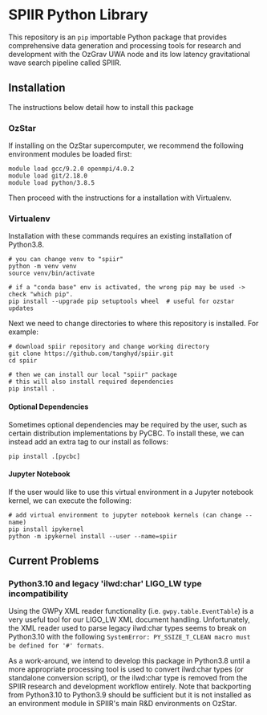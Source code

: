 # SPIIR Python Library

This repository is an `pip` importable Python package that provides comprehensive data generation and processing tools for research and development with the OzGrav UWA node and its low latency gravitational wave search pipeline called SPIIR.

## Installation

The instructions below detail how to install this package 

### OzStar

If installing on the OzStar supercomputer, we recommend the following environment
modules be loaded first:

  ```
  module load gcc/9.2.0 openmpi/4.0.2
  module load git/2.18.0
  module load python/3.8.5
  ```

Then proceed with the instructions for a installation with Virtualenv.

### Virtualenv

Installation with these commands requires an existing installation of Python3.8.

  ```
  # you can change venv to "spiir"
  python -m venv venv
  source venv/bin/activate

  # if a "conda base" env is activated, the wrong pip may be used -> check "which pip".
  pip install --upgrade pip setuptools wheel  # useful for ozstar updates
  ```

Next we need to change directories to where this repository is installed. For example:

  ```
  # download spiir repository and change working directory
  git clone https://github.com/tanghyd/spiir.git
  cd spiir

  # then we can install our local "spiir" package
  # this will also install required dependencies
  pip install .
  ```

#### Optional Dependencies

Sometimes optional dependencies may be required by the user, such as certain distribution implementations by PyCBC. To install these, we can instead add an extra tag to our install as follows:

  ```
  pip install .[pycbc]
  ```

#### Jupyter Notebook

If the user would like to use this virtual environment in a Jupyter notebook kernel, we can execute the following:

  ```
  # add virtual environment to jupyter notebook kernels (can change --name)
  pip install ipykernel
  python -m ipykernel install --user --name=spiir
  ```

## Current Problems

### Python3.10 and legacy 'ilwd:char' LIGO_LW type incompatibility

Using the GWPy XML reader functionality (i.e. `gwpy.table.EventTable`) is a very useful tool for our LIGO_LW XML document handling. Unfortunately, the XML reader used to parse legacy ilwd:char types seems to break on Python3.10 with the following `SystemError: PY_SSIZE_T_CLEAN macro must be defined for '#' formats`. 

As a work-around, we intend to develop this package in Python3.8 until a more appropriate processing tool is used to convert ilwd:char types (or standalone conversion script), or the ilwd:char type is removed from the SPIIR research and development workflow entirely. Note that backporting from Python3.10 to Python3.9 should be sufficient but it is not installed as an environment module in SPIIR's main R&D environments on OzStar.
